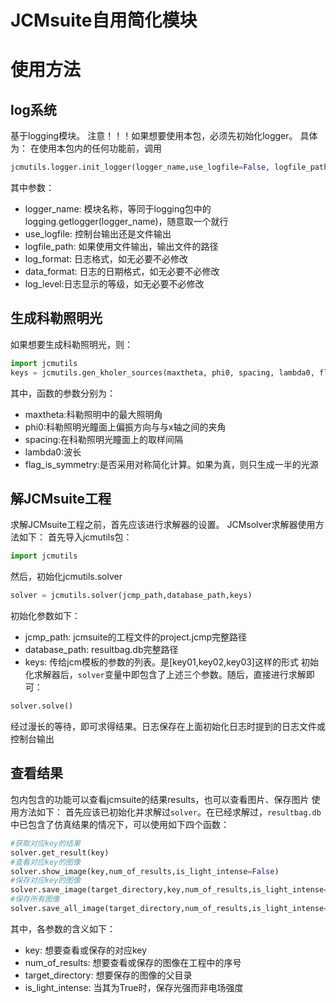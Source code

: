 # JCMsuite自用简化模块
# 使用方法

## log系统
基于logging模块。
注意！！！如果想要使用本包，必须先初始化logger。
具体为：
在使用本包内的任何功能前，调用
```python
jcmutils.logger.init_logger(logger_name,use_logfile=False, logfile_path="jcmlog.log", log_format="|%(asctime)s - %(levelname)s|->%(message)s", data_format="%Y/%m/%d %H:%M:%S", log_level=logger_level.DEBUG)
```
其中参数：
- logger_name: 模块名称，等同于logging包中的logging.getlogger(logger_name)，随意取一个就行
- use_logfile: 控制台输出还是文件输出
- logfile_path: 如果使用文件输出，输出文件的路径
- log_format: 日志格式，如无必要不必修改
- data_format: 日志的日期格式，如无必要不必修改
- log_level:日志显示的等级，如无必要不必修改
## 生成科勒照明光
如果想要生成科勒照明光，则：
```python
import jcmutils
keys = jcmutils.gen_kholer_sources(maxtheta, phi0, spacing, lambda0, flag_is_symmetry=False)
```
其中，函数的参数分别为：
- maxtheta:科勒照明中的最大照明角
- phi0:科勒照明光瞳面上偏振方向与与x轴之间的夹角
- spacing:在科勒照明光瞳面上的取样间隔
- lambda0:波长
- flag_is_symmetry:是否采用对称简化计算。如果为真，则只生成一半的光源

## 解JCMsuite工程
求解JCMsuite工程之前，首先应该进行求解器的设置。
JCMsolver求解器使用方法如下：
首先导入jcmutils包：
```python
import jcmutils
```
然后，初始化jcmutils.solver
```python
solver = jcmutils.solver(jcmp_path,database_path,keys)
```
初始化参数如下：
- jcmp_path: jcmsuite的工程文件的project.jcmp完整路径
- database_path: resultbag.db完整路径
- keys: 传给jcm模板的参数的列表。是\[key01,key02,key03\]这样的形式
初始化求解器后，`solver`变量中即包含了上述三个参数。随后，直接进行求解即可：
```python
solver.solve()
```
经过漫长的等待，即可求得结果。日志保存在上面初始化日志时提到的日志文件或控制台输出

## 查看结果
包内包含的功能可以查看jcmsuite的结果results，也可以查看图片、保存图片
使用方法如下：
首先应该已初始化并求解过`solver`。在已经求解过，`resultbag.db`中已包含了仿真结果的情况下，可以使用如下四个函数：
```python
#获取对应key的结果
solver.get_result(key)
#查看对应key的图像
solver.show_image(key,num_of_results,is_light_intense=False)
#保存对应key的图像
solver.save_image(target_directory,key,num_of_results,is_light_intense=False)
#保存所有图像
solver.save_all_image(target_directory,num_of_results,is_light_intense=False)
```
其中，各参数的含义如下：
- key: 想要查看或保存的对应key
- num_of_results: 想要查看或保存的图像在工程中的序号
- target_directory: 想要保存的图像的父目录
- is_light_intense: 当其为True时，保存光强而非电场强度

